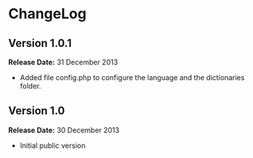 # ChangeLog

## Version 1.0.1

**Release Date:** 31 December 2013

- Added file config.php to configure the language and the dictionaries folder.

## Version 1.0

**Release Date:** 30 December 2013

- Initial public version
